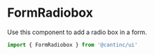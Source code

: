 # FormRadiobox

Use this component to add a radio box in a form.

```typescript
import { FormRadiobox } from '@cantinc/ui'
```
